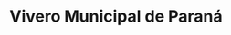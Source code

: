 ---
title: "Vivero Municipal de Paraná"
url: /parana/vivero-municipal-de-parana/
shop: centro de jardinería
---
